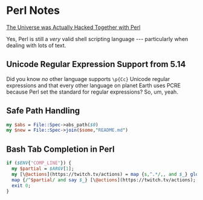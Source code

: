 # Perl Notes

[The Universe was Actually Hacked Together with
Perl](https://xkcd.com/224/)

Yes, Perl is still a *very* valid shell scripting language ---
particularly when dealing with lots of text.

## Unicode Regular Expression Support from 5.14

Did you know *no* other language supports `\p{Cc}` Unicode regular
expressions and that every other language on planet Earth uses PCRE
because Perl set the standard for regular expressions? So, um, yeah.

## Safe Path Handling

```perl
my $abs = File::Spec->abs_path($0)
my $new = File::Spec->join($some,"README.md")
```

## Bash Tab Completion in Perl

```perl
if ($ENV{'COMP_LINE'}) {
  my $partial = $ARGV[1];
  my [\@actions](https://twitch.tv/actions) = map {s,^.*/,, and $_} glob "kn.d/*";
  map {/^$partial/ and say $_} [\@actions](https://twitch.tv/actions);
  exit 0;
}
```
